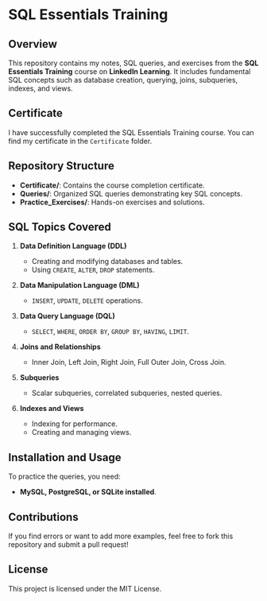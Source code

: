 # SQL Essentials Training

## Overview
This repository contains my notes, SQL queries, and exercises from the **SQL Essentials Training** course on **LinkedIn Learning**. It includes fundamental SQL concepts such as database creation, querying, joins, subqueries, indexes, and views.

## Certificate
I have successfully completed the SQL Essentials Training course. You can find my certificate in the `Certificate` folder.

## Repository Structure
- **Certificate/**: Contains the course completion certificate.
- **Queries/**: Organized SQL queries demonstrating key SQL concepts.
- **Practice_Exercises/**: Hands-on exercises and solutions.

## SQL Topics Covered
1. **Data Definition Language (DDL)**
   - Creating and modifying databases and tables.
   - Using `CREATE`, `ALTER`, `DROP` statements.

2. **Data Manipulation Language (DML)**
   - `INSERT`, `UPDATE`, `DELETE` operations.

3. **Data Query Language (DQL)**
   - `SELECT`, `WHERE`, `ORDER BY`, `GROUP BY`, `HAVING`, `LIMIT`.

4. **Joins and Relationships**
   - Inner Join, Left Join, Right Join, Full Outer Join, Cross Join.

5. **Subqueries**
   - Scalar subqueries, correlated subqueries, nested queries.

6. **Indexes and Views**
   - Indexing for performance.
   - Creating and managing views.

## Installation and Usage
To practice the queries, you need:
- **MySQL, PostgreSQL, or SQLite installed**.

## Contributions
If you find errors or want to add more examples, feel free to fork this repository and submit a pull request!

## License
This project is licensed under the MIT License.
